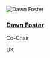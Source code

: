 ![Dawn Foster](https://github.com/chaoss/community/blob/main/governance/board/images/dawn-foster.jpg)

### [Dawn Foster](https://www.linkedin.com/in/dawnfoster/)
Co-Chair

UK
